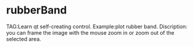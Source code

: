 # rubberBand
TAG:Learn qt self-creating control.
Example:plot rubber band.
Discription: you can frame the image with the mouse zoom in or zoom out of the selected area. 
